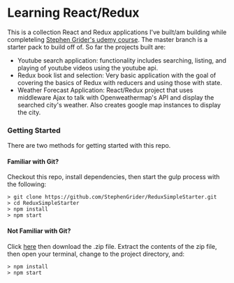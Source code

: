 Learning React/Redux 
====================
This is a collection React and Redux applications I've built/am building while completeling [Stephen Grider's udemy course](https://www.udemy.com/react-redux/). The master branch is a starter pack to build off of. So far the projects built are:

* Youtube search application: functionality includes searching, listing, and playing of youtube videos using the youtube api.
* Redux book list and selection: Very basic application with the goal of covering the basics of Redux with reducers and using those with state. 
* Weather Forecast Application: React/Redux project that uses middleware Ajax to talk with Openweathermap's API and display the searched city's weather. Also creates google map instances to display the city.

### Getting Started

There are two methods for getting started with this repo.

#### Familiar with Git?
Checkout this repo, install dependencies, then start the gulp process with the following:

```
> git clone https://github.com/StephenGrider/ReduxSimpleStarter.git
> cd ReduxSimpleStarter
> npm install
> npm start
```

#### Not Familiar with Git?
Click [here](https://github.com/StephenGrider/ReactStarter/releases) then download the .zip file.  Extract the contents of the zip file, then open your terminal, change to the project directory, and:

```
> npm install
> npm start
```
